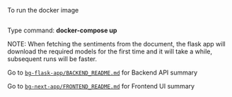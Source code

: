 To run the docker image
##
Type command: <b>docker-compose up</b>

NOTE: When fetching the sentiments from the document, the flask app will download the required models for the first time and it will take a while, subsequent runs will be faster.

Go to <a href="https://github.com/zoosphar/bg_fullstack_assignment/blob/main/bg-flask-app/BACKEND_README.md">`bg-flask-app/BACKEND_README.md`</a> for Backend API summary

Go to <a href="https://github.com/zoosphar/bg_fullstack_assignment/blob/main/bg-next-app/FRONTEND_README.md">`bg-next-app/FRONTEND_README.md`</a> for Frontend UI summary
